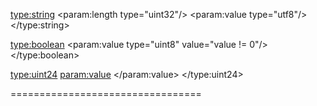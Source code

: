 <type:string>
	<param:length type="uint32"/>
	<param:value type="utf8"/>
</type:string>

<type:boolean>
	<param:value type="uint8" value="value != 0"/>
</type:boolean>

<type:uint24>
	<param:value>
		<Hi type="uint8" value="value>>8"/>
		<Lo type="uint16" value="value&0xffff"/>
	</param:value>
</type:uint24>

<Signature>
	<param:id type="ascii(8)"/>
	<param:version type="uint16"/>
</Signature>

<ChunkHeader>
	<param:id type="ascii(4)"/>
	<param:version type="uint16"/>
</ChunkHeader>

<Instrument>
	<Signature id="SFID\0d\0a\1a\0a"/>
	<InstrumentParameters/>
	<WaveList/>
</Instrument>

<InstrumentParameters>
	<ChunkHeader id="fM4I"/>
	<OpMask type="uint8"/>
	<if test="InstrumentParameters.version > 0">
		<Clip type="boolean"/>
	</if>
	<foreach:Operator>
		<AttackRate type="uint8"/>
		<DecayRate type="uint8"/>
		<SustainRate type="uint8"/>
		<SustainLevel type="uint8"/>
		<ReleaseRate type="uint8"/>
		<RepeatMode type="uint8" enum="OFF|ATTACK|DECAY|SUSTAIN|RELEASE"/>
		<Multiplier type="uint8"/>
		<Divider type="uint8"/>
		<Detune type="int16"/>
		<DutyCycle type="uint8"/>
		<Waveform type="uint8"/>
		<AmIntensity type="uint8"/>
		<AmLFO type="uint8"/>
		<FmIntensity type="uint16"/>
		<FmLFO type="uint8"/>
		<KeyScaler type="uint8"/>
	</foreach:Operator>
	<foreach:Operator>
		<ToOp1 type="uint8"/>
		<ToOp2 type="uint8"/>
		<ToOp3 type="uint8"/>
		<ToOp4 type="uint8"/>
		<Output type="uint8"/>
	</foreach:Operator>
	<Name type="string"/>
	<if test="InstrumentParameters.version > 1">
		<MacroCount type="uint16"/>
		<foreach:Macro>
			<Macro/>
		</foreach:Macro>
	</if>
</InstrumentParameters>

<Macro>
	<ChunkHeader id="mACR">
	<LoopStart type="int16"/>
	<LoopEnd type="int16"/>
	<ReleaseLoopStart type="int16"/>
	<StepCount type="uint16"/>
	<Delay type="uint16"/>
	<Mode type="uint8" enum="ABSOLUTE|RELATIVE|MASK"/>
	<TicksPerStep type="uint16"/>
	<Type type="ascii(4)"/>
	<Operator type="uint8"/>
	<Steps type="int64(StepCount)"/>
</Macro>

<WaveList>
	<ChunkHeader id="WAVL"/>
	<Count type="uint16"/>
	<foreach:Wave>
		<options>
			<SampleWave/>
			<SynthWave/>
			<NodeWave/>
		</options>
	</foreach:Wave>
</WaveList>

<SampleWave>
	<ChunkHeader id="sAMW"/>
	<SampleCount type="uint32"/>
	<BitsPerSample type="uint8"/>
	<LoopStart type="uint32"/>
	<LoopEnd type="uint32"/>
	<RecordedFrequency type="float"/>
	<SampleFrequency type="float"/>
	<Name type="string"/>
	<options>
		<Samples type="uint8(SampleCount)=value+0x80" if="BitsPerSample==8" option/>
		<Samples type="uint16(SampleCount)=value+0x8000" if="BitsPerSample==16" option/>
		<Samples type="float32(SampleCount)" if="BitsPerSample==32" option/>
		<Samples type="uint24(SampleCount)=value+0x800000" option/>
	</options>
</SampleWave>

<SynthWave>
	<ChunkHeader id="sYNW">
		<SizeLog2 type="uint8"/>
		<Name type="string"/>
		<ComponentCount type="uint16"/>
		<foreach:Component>
			<options>
				<NoiseWave option/>
				<RectangleWave option/>
				<SawWave option/>
				<SineWave option/>
				<TriangleWave option/>
				<BandPassFilter option/>
				<BandRejectFilter option/>
				<ClampFilter option/>
				<HighPassFilter option/>
				<LowPassFilter option/>
				<NormalizeFilter option/>
				<QuantizeFilter option/>
			</options>
		</foreach:Component>
	</ChunkHeader>
</SynthWave>

<ComponentHeader>
	<OutputMode type="uint8"/>
	<Volume type="float"/>
	<AmIntensity type="float"/>
	<XmIntensity type="float"/>
	<Source type="uint16"/>
</ComponentHeader>

<NoiseWave>
	<ChunkHeader id="nOIW"/>
	<ComponentHeader/>
	<Seed type="int32"/>
	<Tone type="float"/>
	<StartAt type="float"/>
	<Length type="float"/>
</NoiseWave>

<RectangleWave>
	<ChunkHeader id="rECW"/>
	<ComponentHeader/>
	<Frequency type="float"/>
	<Phase type="float"/>
	<ZeroPhaseStart type="float"/>
	<NegativePhaseStart type="float"/>
	<Cycles type="float"/>
	<StartAt type="float"/>
	<PmIntensity type="float"/>
</RectangleWave>

<SawWave>
	<ChunkHeader id="sAWW"/>
	<ComponentHeader/>
	<Frequency type="float"/>
	<Phase type="float"/>
	<FirstHalf type="uint8"/>
	<SecondHalf type="uint8"/>
	<Cycles type="float"/>
	<StartAt type="float"/>
	<PmIntensity type="float"/>
</SawWave>

<SineWave>
	<ChunkHeader id="sINW"/>
	<ComponentHeader/>
	<Frequency type="float"/>
	<Phase type="float"/>
	<FirstQuarter type="uint8"/>
	<SecondQuarter type="uint8"/>
	<ThirdQuarter type="uint8"/>
	<FourthQuarter type="uint8"/>
	<Cycles type="float"/>
	<StartAt type="float"/>
	<PmIntensity type="float"/>
</SineWave>

<TriangleWave>
	<ChunkHeader id="tRIW"/>
	<ComponentHeader/>
	<Frequency type="float"/>
	<Phase type="float"/>
	<FirstHalf type="uint8"/>
	<SecondHalf type="uint8"/>
	<Cycles type="float"/>
	<StartAt type="float"/>
	<PmIntensity type="float"/>
</TriangleWave>

<BandPassFilter>
	<ChunkHeader id="bPFF"/>
	<ComponentHeader/>
	<LowCutoff type="float"/>
	<HiCutoff type="float"/>
	<Taps type="uint16"/>
</BandPassFilter>

<BandRejectFilter>
	<ChunkHeader id="bRFF"/>
	<ComponentHeader/>
	<LowCutoff type="float"/>
	<HiCutoff type="float"/>
	<Taps type="uint16"/>
</BandRejectFilter>

<ClampFilter>
	<ChunkHeader id="cLAF"/>
	<ComponentHeader/>
	<ClampHi type="boolean"/>
	<ClampLow type="boolean"/>
	<CutoffHi type="float"/>
	<CutoffLow type="float"/>
</ClampFilter>

<HighPassFilter>
	<ChunkHeader id="hPFF"/>
	<ComponentHeader/>
	<Cutoff type="float"/>
	<Taps type="uint16"/>
</HighPassFilter>

<LowPassFilter>
	<ChunkHeader id="lPFF"/>
	<ComponentHeader/>
	<Cutoff type="float"/>
	<Taps type="uint16"/>
</LowPassFilter>

<NormalizeFilter>
	<ChunkHeader id="nORF"/>
	<ComponentHeader/>
	<KeepCenter type="boolean"/>
</NormalizeFilter>

<QuantizeFilter>
	<ChunkHeader id="qUAF"/>
	<ComponentHeader/>
	<Steps type="uint8"/>
</QuantizeFilter>

<NodeWave>
	<ChunkHeader id="nODW"/>
	<SizeLog2 type="uint8"/>
	<Name type="string"/>
	<NodeCount type="uint16"/>
	<foreach:Node>
		<options>
			<OutputNode option/>
			<NoiseNode option/>
			<PulseNode option/>
			<RampNode option/>
			<SawNode option/>
			<SineNode option/>
			<TriangleNode option/>
			<ClampNode option/>
			<ClipNode option/>
			<MapRangeNode option/>
			<MapWaveNode option/>
			<MixNode option/>
			<NormalizeNode option/>
			<DecayNode option/>
			<PowerNode option/>
			<MuxNode option/>
			<QuantizeNode option/>
			<DecimateNode option/>
			<LowpassNode option/>
		</options>
	</foreach:Node>
</NodeWave>

<OutputNode>
	<ChunkHeader id="oUTN"/>
	<GraphPositions/>
	<ClipLevel type="float"/>
	<Connections/>
</OutputNode>

<NoiseNode>
	<ChunkHeader id="nOIN"/>
	<GraphPositions/>
	<RangeFrom type="float"/>
	<RangeLength type="float"/>
	<Seed type="int32"/>
	<Amplitude type="float"/>
	<Decay type="float"/>
	<Power type="float"/>
	<DC type="float"/>
	<Octaves type="uint8"/>
	<Frequency type="float"/>
	<Persistence type="float"/>
	<Lacunarity type="float"/>
	<Randomness type="float"/>
	<Connections/>
</NoiseNode>

<PulseNode>
	<ChunkHeader id="pULN"/>
	<GraphPositions/>
	<RangeFrom type="float"/>
	<RangeLength type="float"/>
	<PositivePulseStart type="float"/>
	<PositivePulseLength type="float"/>
	<PositivePulseAmplitude type="float"/>
	<NegativePulseStart type="float"/>
	<NegativePulseLength type="float"/>
	<NegativePulseAmplitude type="float"/>
	<Frequency type="float"/>
	<Amplitude type="float"/>
	<PhaseDelta type="float"/>
	<Decay type="float"/>
	<DC type="float"/>
	<Connections/>
</PulseNode>

<RampNode>
	<ChunkHeader id="rAMN"/>
	<GraphPositions/>
	<RangeFrom type="float"/>
	<RangeLength type="float"/>
	<ValueFrom type="float"/>
	<ValueTo type="float"/>
	<ValueCurve type="float"/>
	<Connections/>
</RampNode>

<SawNode>
	<ChunkHeader id="sAWN"/>
	<GraphPositions/>
	<RangeFrom type="float"/>
	<RangeLength type="float"/>
	<Frequency type="float"/>
	<Amplitude type="float"/>
	<PhaseDelta type="float"/>
	<Power type="float"/>
	<Decay type="float"/>
	<DC type="float"/>
	<QuarterType type="uint8(4)" enum="-1>-0.5|-0.5>0|0>0.5|0.5>1|1>0.5|0.5>0|0>-0.5|-0.5>-1|1|0.5|0|-0.5|-1"/>
	<Connections/>
</SawNode>

<SineNode>
	<ChunkHeader id="sINN"/>
	<GraphPositions/>
	<RangeFrom type="float"/>
	<RangeLength type="float"/>
	<Frequency type="float"/>
	<Amplitude type="float"/>
	<PhaseDelta type="float"/>
	<Power type="float"/>
	<Decay type="float"/>
	<DC type="float"/>
	<QuarterType type="uint8(4)" enum="0>1|1>0|0>-1|-1>0|1|0|-1"/>
	<Connections/>
</SineNode>

<TriangleNode>
	<ChunkHeader id="tRIN"/>
	<GraphPositions/>
	<RangeFrom type="float"/>
	<RangeLength type="float"/>
	<Frequency type="float"/>
	<Amplitude type="float"/>
	<PhaseDelta type="float"/>
	<Power type="float"/>
	<Decay type="float"/>
	<DC type="float"/>
	<QuarterType type="uint8(4)" enum="0>1|1>0|0>-1|-1>0|1|0|-1"/>
	<Connections/>
</TriangleNode>

<ClampNode>
	<ChunkHeader id="cLMN"/>
	<GraphPositions/>
	<RangeFrom type="float"/>
	<RangeLength type="float"/>
	<HighLevel type="float"/>
	<HighClamp type="float"/>
	<HighMode type="uint8" enum="NONE|CLAMP|WRAP|BOUNCE"/>
	<LowLevel type="float"/>
	<LowClamp type="float"/>
	<LowMode type="uint8" enum="NONE|CLAMP|WRAP|BOUNCE"/>
	<Mix type="float"/>
	<ClampMix type="float"/>
	<Isolate type="boolean"/>
	<Amplitude type="float"/>
	<Power type="float"/>
	<Decay type="float"/>
	<DC type="float"/>
	<Connections/>
</ClampNode>

<ClipNode>
	<ChunkHeader id="cLIN"/>
	<GraphPositions/>
	<RangeFrom type="float"/>
	<RangeLength type="float"/>
	<Connections/>
</ClipNode>

<MapRangeNode>
	<ChunkHeader id="mARN"/>
	<GraphPositions/>
	<RangeFrom type="float"/>
	<RangeLength type="float"/>
	<MinimumIn type="float"/>
	<MaximumIn type="float"/>
	<MinimumOut type="float"/>
	<MaximumOut type="float"/>
	<Extrapolate type="uint8"/>
	<Mix type="float"/>
	<ClampMix type="float"/>
	<Isolate type="boolean"/>
	<Amplitude type="float"/>
	<Power type="float"/>
	<Decay type="float"/>
	<DC type="float"/>
	<Connections/>
</MapRangeNode>

<MapWaveNode>
	<ChunkHeader id="mWAN"/>
	<GraphPositions/>
	<RangeFrom type="float"/>
	<RangeLength type="float"/>
	<InterpolationType type="uint8" enum="NONE|LINEAR|COSINE"/>
	<ExtrapolationType type="uint8" enum="CONSTANT|EXTEND|WRAP"/>
	<MapEmptyValues type="boolean"/>
	<Mix type="float"/>
	<ClampMix type="float"/>
	<Isolate type="boolean"/>
	<Amplitude type="float"/>
	<Power type="float"/>
	<Decay type="float"/>
	<DC type="float"/>
	<Connections/>
</MapWaveNode>

<MixNode>
	<ChunkHeader id="mIXN"/>
	<GraphPositions/>
	<RangeFrom type="float"/>
	<RangeLength type="float"/>
	<InputA type="float"/>
	<InputB type="float"/>
	<Operation type="uint8" enum="MIX|ADD|SUBTRACT|MULTIPLY|DIVIDE|MODULO|FMOD|POWER|MAXIMUM|MINIMUM|GREATER|GREATER/EQUAL|LESS|LESS/EQUAL|COMPARE|SIGN COMPARE|MIX OVER|MIX UNDER"/>
	<Mix type="float"/>
	<ClampMix type="float"/>
	<Isolate type="boolean"/>
	<Power type="float"/>
	<Decay type="float"/>
	<DC type="float"/>
	<Connections/>
</MixNode>

<NormalizeNode>
	<ChunkHeader id="nORN"/>
	<GraphPositions/>
	<RangeFrom type="float"/>
	<RangeLength type="float"/>
	<KeepZero type="float"/>
	<UseFullWave type="float"/>
	<Mix type="float"/>
	<ClampMix type="float"/>
	<Isolate type="boolean"/>
	<Amplitude type="float"/>
	<Power type="float"/>
	<Decay type="float"/>
	<Connections/>
</NormalizeNode>

<DecayNode>
	<ChunkHeader id="dECN"/>
	<GraphPositions/>
	<RangeFrom type="float"/>
	<RangeLength type="float"/>
	<Mix type="float"/>
	<ClampMix type="float"/>
	<Isolate type="boolean"/>
	<Amplitude type="float"/>
	<Power type="float"/>
	<Decay type="float"/>
	<DC type="float"/>
	<Connections/>
</DecayNode>

<PowerNode>
	<ChunkHeader id="pOWN"/>
	<GraphPositions/>
	<RangeFrom type="float"/>
	<RangeLength type="float"/>
	<Mix type="float"/>
	<ClampMix type="float"/>
	<Isolate type="boolean"/>
	<Amplitude type="float"/>
	<Power type="float"/>
	<Decay type="float"/>
	<DC type="float"/>
	<Connections/>
</PowerNode>

<MuxNode>
	<ChunkHeader id="mUXN"/>
	<GraphPositions/>
	<RangeFrom type="float"/>
	<RangeLength type="float"/>
	<Selector type="float"/>
	<ClipMode type="uint8"/>
	<InputCount type="uint8"/>
	<Connections/>
</MuxNode>

<QuantizeNode>
	<ChunkHeader id="qUAN"/>
	<GraphPositions/>
	<RangeFrom type="float"/>
	<RangeLength type="float"/>
	<Levels type="uint16"/>
	<Dither type="float"/>
	<UseFullLength type="float"/>
	<UseFullAmplitude type="float"/>
	<Mix type="float"/>
	<ClampMix type="float"/>
	<Isolate type="boolean"/>
	<Amplitude type="float"/>
	<Power type="float"/>
	<Decay type="float"/>
	<DC type="float"/>
	<Connections/>
</QuantizeNode>

<DecimateNode>
	<ChunkHeader id="dECI"/>
	<GraphPositions/>
	<RangeFrom type="float"/>
	<RangeLength type="float"/>
	<Levels type="uint16"/>
	<UseFullLength type="float"/>
	<LerpType type="uint8"/>
	<Mix type="float"/>
	<ClampMix type="float"/>
	<Isolate type="boolean"/>
	<Amplitude type="float"/>
	<Power type="float"/>
	<Decay type="float"/>
	<DC type="float"/>
	<Connections/>
</DecimateNode>

<LowpassNode>
	<ChunkHeader id="lOWP"/>
	<GraphPositions/>
	<RangeFrom type="float"/>
	<RangeLength type="float"/>
	<Cutoff type="uint16"/>
	<Attenuation type="float"/>
	<Resonance type="float"/>
	<Mix type="float"/>
	<ClampMix type="float"/>
	<Isolate type="boolean"/>
	<Amplitude type="float"/>
	<Power type="float"/>
	<Decay type="float"/>
	<DC type="float"/>
	<Connections/>
</LowpassNode>

<Connections>
	<InputsConnectedCount type="uint16"/>
	<foreach:InputConnected>
		<SlotId type="char(4)"/>
		<ConnectionCount type="uint16"/>
		<ConnectedTo type="uint16(ConnectionCount)"/>
	</foreach:InputConnected>
</Connections>

<GraphPositions>
	<OutputNodeX type="float"/>
	<OutputNodeY type="float"/>
	<OutputNodeWidth type="float"/>
	<OutputNodeHeight type="float"/>
</GraphPositions>

=================================

<Song>
	<Signature id="SFMM\0d\0a\1a\0a"/>
	<Header/>
	<HighLights/>
	<Channels/>
	<Instruments/>
	<Orders/>
	<Patterns/>
	<Arpeggios/>
</Song>

<Header>
	<ChunkHeader id="MHDR"/>
	<PatternLength type="uint16"/>
	<TicksPerSecond type="uint16"/>
	<TicksPerRow type="uint16"/>
	<Title type="string"/>
	<Author type="string"/>
</Header>

<HighLights>
	<ChunkHeader id="hIGH"/>
	<MajorHighlight type="uint16"/>
	<MinorHighlight type="uint16"/>
</HighLights>

<Channels>
	<ChunkHeader id="CHAL"/>
	<ChannelCount type="uint16"/>
	<foreach:ChannelCount>
		<ChanneType type="ascii(4)" unused/>
		<FxCount type="uint8"/>
	</foreach:ChannelCount>
</Channels>

<Instruments>
	<ChunkHeader id="INSL"/>
	<foreach:LFO>
		<Frequency type="uint16" value="frequency*256"/>
		<Waveform type="uint8"/>
		<DutyCycle type="unit8"/>
	</foreach:LFO>
	<InstrumentCount type="uint16"/>
	<foreach:Instrument>
		<FmInstrument/>
	</foreach:Instrument>
	<WaveList/>
</Instruments>

<Orders>
	<ChunkHeader id="ORDL"/>
	<OrderCount type="uint16"/>
	<foreach:Orders>
		<PatternId type="uint8(ChannelCount)"/>
	</foreach:Orders>
</Orders>

<Patterns>
	<ChunkHeader id="PATL"/>
	<foreach:ChannelCount>
		<foreach:ChannelPattern>
			<Pattern/>
		</foreach:ChannelPattern>
	</foreach:ChannelCount>
</Patterns>

<Pattern>
	<ChunkHeader id="PATR"/>
	<ColumnsUsed type="uint32"/>
	<foreach:Column>
		<LegatoMode type="boolean" option/>
		<Note type="uint8" option/>
		<InstrumentId type="uint8" option/>
		<Volume type="uint8" option/>
		<if test="InstrumentParameters.version > 0">
			<ChannelInvert type="uint8" option/>
		</if>
		<Panpot type="uint8" option/>
		<Fx1Type type="uint8" option/>
		<Fx1Opmask type="uint8" option/>
		<Fx1Value type="uint8" option/>
		<Fx2Type type="uint8" option/>
		<Fx2Opmask type="uint8" option/>
		<Fx2Value type="uint8" option/>
		<Fx3Type type="uint8" option/>
		<Fx3Opmask type="uint8" option/>
		<Fx3Value type="uint8" option/>
		<Fx4Type type="uint8" option/>
		<Fx4Opmask type="uint8" option/>
		<Fx4Value type="uint8" option/>
	</foreach:Column>
</Pattern>

<Arpeggios>
	<ChunkHeader id="ARPL"/>
	<ArpeggioCount type="uint16"/>
	<foreach:Arpeggio>
		<Arpeggio/>
	</foreach:Arpeggio>
</Arpeggios>

<Arpeggio>
	<ChunkHeader id="aRPG">
	<LoopStart type="int16"/>
	<LoopEnd type="int16"/>
	<ReleaseLoopStart type="int16"/>
	<StepCount type="uint16"/>
	<Delay type="uint16"/>
	<Name type="string"/>
	<Index type="uint8"/>
	<Steps type="int64(StepCount)"/>
</Arpeggio>

